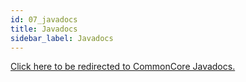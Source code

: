 ```yaml
---
id: 07_javadocs
title: Javadocs
sidebar_label: Javadocs
---
```


[Click here to be redirected to CommonCore Javadocs.](https://commoncore.jakubvanko.com/javadocs/index.html)

